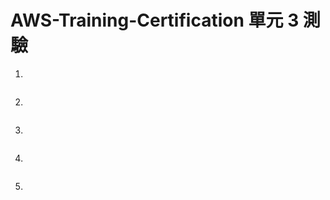 # AWS-Training-Certification 單元 3 測驗

1. 
```bash

```
2. 
```bash

```
3. 
```bash

```

4. 
```bash

```

5. 
```bash

```